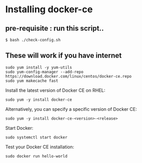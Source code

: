 # Installing docker-ce

## pre-requisite : run this script..
```
$ bash ./check-config.sh

```

## These will work if you have internet 
```
sudo yum install -y yum-utils
sudo yum-config-manager --add-repo https://download.docker.com/linux/centos/docker-ce.repo
sudo yum makecache fast
```
Install the latest version of Docker CE on RHEL:

```
sudo yum -y install docker-ce
```
Alternatively, you can specify a specific version of Docker CE:

```
sudo yum -y install docker-ce-<version>-<release>
```
Start Docker:

```
sudo systemctl start docker
```
Test your Docker CE installation:

```
sudo docker run hello-world
```
